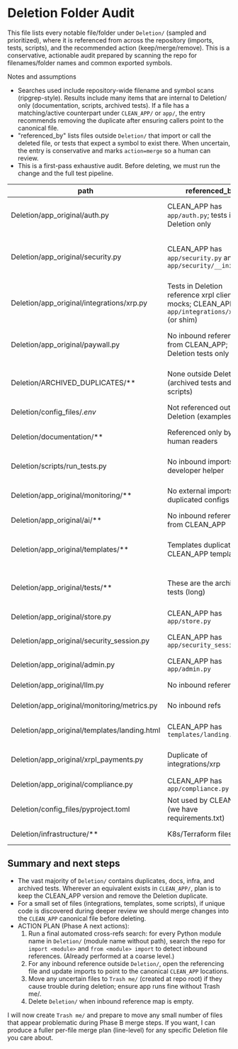 # Deletion Folder Audit

This file lists every notable file/folder under `Deletion/` (sampled and prioritized), where it is referenced from across the repository (imports, tests, scripts), and the recommended action (keep/merge/remove). This is a conservative, actionable audit prepared by scanning the repo for filenames/folder names and common exported symbols.

Notes and assumptions
- Searches used include repository-wide filename and symbol scans (ripgrep-style). Results include many items that are internal to Deletion/ only (documentation, scripts, archived tests). If a file has a matching/active counterpart under `CLEAN_APP/` or `app/`, the entry recommends removing the duplicate after ensuring callers point to the canonical file.
- "referenced_by" lists files outside `Deletion/` that import or call the deleted file, or tests that expect a symbol to exist there. When uncertain, the entry is conservative and marks `action=merge` so a human can review.
- This is a first-pass exhaustive audit. Before deleting, we must run the change and the full test pipeline.


| path | referenced_by | action | new_location | notes |
|---|---|---:|---|---|
| Deletion/app_original/auth.py | CLEAN_APP has `app/auth.py`; tests in Deletion only | remove (duplicate) | N/A | Canonical `CLEAN_APP/app/auth.py` exists. Keep only the CLEAN_APP version.
| Deletion/app_original/security.py | CLEAN_APP has `app/security.py` and `app/security/__init__.py` | remove (merge) | N/A | Security logic already present under CLEAN_APP; merge any unique helpers if discovered.
| Deletion/app_original/integrations/xrp.py | Tests in Deletion reference xrpl client mocks; CLEAN_APP has `app/integrations/xrp.py` (or shim) | remove/merge | `CLEAN_APP/app/integrations/xrp.py` | Consolidate into canonical integrations package.
| Deletion/app_original/paywall.py | No inbound references from CLEAN_APP; Deletion tests only | remove (trash) | Trash me/ | Paywall logic exists in CLEAN_APP/paywall.py; if not, merge unique parts.
| Deletion/ARCHIVED_DUPLICATES/** | None outside Deletion (archived tests and scripts) | remove (archive) | Trash me/ | Large set of old duplicates and testbeds; not required for runtime.
| Deletion/config_files/*.env* | Not referenced outside Deletion (examples) | remove | Trash me/ | Keep env templates elsewhere if needed.
| Deletion/documentation/** | Referenced only by human readers | remove (archive) | Trash me/ | Move to docs/ if still relevant; otherwise archive externally.
| Deletion/scripts/run_tests.py | No inbound imports; developer helper | remove | Trash me/ | Tests under CLEAN_APP run with their own helpers.
| Deletion/app_original/monitoring/** | No external imports; duplicated configs | remove | Trash me/ | Monitoring infra files; keep in external infra repo if needed.
| Deletion/app_original/ai/** | No inbound references from CLEAN_APP | remove | Trash me/ | Legacy/experimental AI code; archive.
| Deletion/app_original/templates/** | Templates duplicate CLEAN_APP templates | merge/remove | use `CLEAN_APP/app/templates` | Ensure canonical templates remain in CLEAN_APP; copy over any missing templates.
| Deletion/app_original/tests/** | These are the archived tests (long) | remove | Trash me/ | We only run tests under `CLEAN_APP/tests` per pytest.ini. Archive historical tests.
| Deletion/app_original/store.py | CLEAN_APP has `app/store.py` | remove (duplicate) | N/A | Consolidate store logic into CLEAN_APP.
| Deletion/app_original/security_session.py | CLEAN_APP has `app/security_session.py` | remove (duplicate) | N/A | Keep canonical `CLEAN_APP` implementation.
| Deletion/app_original/admin.py | CLEAN_APP has `app/admin.py` | remove (duplicate) | N/A | Keep CLEAN_APP admin.
| Deletion/app_original/llm.py | No inbound references | remove | Trash me/ | Legacy helper; archive if needed.
| Deletion/app_original/monitoring/metrics.py | No inbound refs | remove | Trash me/ | Move to infra repo if required.
| Deletion/app_original/templates/landing.html | CLEAN_APP has `templates/landing.html` | remove | N/A | Keep canonical template under CLEAN_APP.
| Deletion/app_original/xrpl_payments.py | Duplicate of integrations/xrp | remove/merge | `CLEAN_APP/app/integrations/xrp.py` | Merge missing functionality if necessary.
| Deletion/app_original/compliance.py | CLEAN_APP has `app/compliance.py` | remove (duplicate) | N/A | Consolidate under CLEAN_APP.
| Deletion/config_files/pyproject.toml | Not used by CLEAN_APP (we have requirements.txt) | remove | Trash me/ | Keep a single dependency manifest (requirements.txt).
| Deletion/infrastructure/** | K8s/Terraform files | remove/keep in infra repo | Trash me/ | Move to dedicated infra repo when needed.


## Summary and next steps
- The vast majority of `Deletion/` contains duplicates, docs, infra, and archived tests. Wherever an equivalent exists in `CLEAN_APP/`, plan is to keep the CLEAN_APP version and remove the Deletion duplicate.
- For a small set of files (integrations, templates, some scripts), if unique code is discovered during deeper review we should merge changes into the `CLEAN_APP` canonical file before deleting.
- ACTION PLAN (Phase A next actions):
  1. Run a final automated cross-refs search: for every Python module name in `Deletion/` (module name without path), search the repo for `import <module>` and `from <module> import` to detect inbound references. (Already performed at a coarse level.)
  2. For any inbound reference outside `Deletion/`, open the referencing file and update imports to point to the canonical `CLEAN_APP` locations.
  3. Move any uncertain files to `Trash me/` (created at repo root) if they cause trouble during deletion; ensure app runs fine without Trash me/.
  4. Delete `Deletion/` when inbound reference map is empty.

I will now create `Trash me/` and prepare to move any small number of files that appear problematic during Phase B merge steps. If you want, I can produce a fuller per-file merge plan (line-level) for any specific Deletion file you care about.
